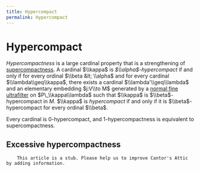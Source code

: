 ```yaml
---
title: Hypercompact
permalink: Hypercompact
---
```

# Hypercompact











*Hypercompactness* is a large cardinal property that is a strengthening
of
[supercompactness](Supercompact "Supercompact").
A cardinal $\\kappa$ is *$\\alpha$-hypercompact* if and only if for
every ordinal $\\beta &lt; \\alpha$ and for every cardinal
$\\lambda\\geq\\kappa$, there exists a cardinal $\\lambda'\\geq\\lambda$
and an elementary embedding $j:V\\to M$ generated by a [normal fine
ultrafilter](Filter "Filter")
on $P\_\\kappa\\lambda$ such that $\\kappa$ is $\\beta$-hypercompact in
$M$. $\\kappa$ is *hypercompact* if and only if it is
$\\beta$-hypercompact for every ordinal $\\beta$.

Every cardinal is 0-hypercompact, and 1-hypercompactness is equivalent
to supercompactness.

## Excessive hypercompactness

        This article is a stub. Please help us to improve Cantor's Attic by adding information.


